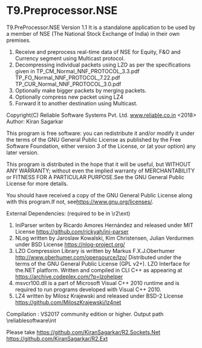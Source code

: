 # T9.Preprocessor.NSE
T9.PreProcessor.NSE  Version 1.1
It is a standalone application to be used by a member of NSE (The National Stock Exchange of India) in their own premises.
1) Receive and preprocess real-time data of NSE for Equity, F&O and Currency segment using Multicast protocol.
2) Decompressing individual packets using LZO as per the specifications given in
TP_CM_Normal_NNF_PROTOCOL_3.3.pdf
TP_FO_Normal_NNF_PROTOCOL_7.22.pdf
TP_CUR_Normal_NNF_PROTOCOL_3.0.pdf
3) Optionally make bigger packets by merging packets.
4) Optionally compress new packet using LZ4 
5) Forward it to another destination using Multicast.

Copyright(C) Reliable Software Systems Pvt. Ltd. www.reliable.co.in <2018>  Author: Kiran Sagarkar

This program is free software: you can redistribute it and/or modify
it under the terms of the GNU General Public License as published by
the Free Software Foundation, either version 3 of the License, or
(at your option) any later version.

This program is distributed in the hope that it will be useful,
but WITHOUT ANY WARRANTY; without even the implied warranty of
MERCHANTABILITY or FITNESS FOR A PARTICULAR PURPOSE.See the
GNU General Public License for more details.

You should have received a copy of the GNU General Public License
along with this program.If not, see<https://www.gnu.org/licenses/>.

External Dependencies: (required to be in \r2\ext)

1) IniParser writen by Ricardo Amores Hernández and released under MIT License
https://github.com/rickyah/ini-parser 
2) NLog written by Jaroslaw Kowalski, Kim Christensen, Julian Verdurmen under BSD License
https://nlog-project.org/
3) LZO Compression Library is written by Markus F.X.J.Oberhumer http://www.oberhumer.com/opensource/lzo/
Distributed under the terms of the GNU General Public License (GPL v2+).
LZO Interface for the.NET platform. Written and compiled in CLI C++ as appearing at https://archive.codeplex.com/?p=lzohelper
4) msvcr100.dll is a part of Microsoft Visual C++ 2010 runtime and is required to run programs developed with Visual C++ 2010.
5) LZ4  written by Milosz Krajewski and released under BSD-2 License
https://github.com/MiloszKrajewski/lz4net

Compilation : VS2017 community edition or higher.
Output path \reliablesoftware\int

Please take
https://github.com/KiranSagarkar/R2.Sockets.Net
https://github.com/KiranSagarkar/R2.Ext

